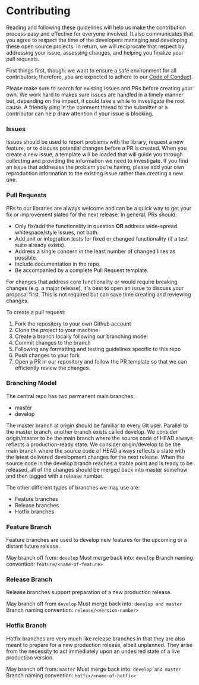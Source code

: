 # Contributing

Reading and following these guidelines will help us make the contribution process easy and effective for everyone involved. It also communicates that you agree to respect the time of the developers managing and developing these open source projects. In return, we will reciprocate that respect by addressing your issue, assessing changes, and helping you finalize your pull requests.

First things first, though: we want to ensure a safe environment for all contributors; therefore, you are expected to adhere to our [Code of Conduct](./CODE_OF_CONDUCT.md).

Please make sure to search for existing issues and PRs before creating your own. We work hard to makes sure issues are handled in a timely manner but, depending on the impact, it could take a while to investigate the root cause. A friendly ping in the comment thread to the submitter or a contributor can help draw attention if your issue is blocking.

### Issues

Issues should be used to report problems with the library, request a new feature, or to discuss potential changes before a PR is created. When you create a new issue, a template will be loaded that will guide you through collecting and providing the information we need to investigate. If you find an issue that addresses the problem you're having, please add your own reproduction information to the existing issue rather than creating a new one.

### Pull Requests

PRs to our libraries are always welcome and can be a quick way to get your fix or improvement slated for the next release. In general, PRs should:

- Only fix/add the functionality in question **OR** address wide-spread whitespace/style issues, not both.
- Add unit or integration tests for fixed or changed functionality (if a test suite already exists).
- Address a single concern in the least number of changed lines as possible.
- Include documentation in the repo.
- Be accompanied by a complete Pull Request template.

For changes that address core functionality or would require breaking changes (e.g. a major release), it's best to open an issue to discuss your proposal first. This is not required but can save time creating and reviewing changes.

To create a pull request:

1. Fork the repository to your own Github account
2. Clone the project to your machine
3. Create a branch locally following our branching model
4. Commit changes to the branch
5. Following any formatting and testing guidelines specific to this repo
6. Push changes to your fork
7. Open a PR in our repository and follow the PR template so that we can efficiently review the changes.

### Branching Model

The central repo has two permanent main branches:

- master
- develop

The master branch at origin should be familiar to every Git user. Parallel to the master branch, another branch exists called develop. We consider origin/master to be the main branch where the source code of HEAD always reflects a production-ready state. We consider origin/develop to be the main branch where the source code of HEAD always reflects a state with the latest delivered development changes for the next release. When the source code in the develop branch reaches a stable point and is ready to be released, all of the changes should be merged back into master somehow and then tagged with a release number.

The other different types of branches we may use are:

- Feature branches
- Release branches
- Hotfix branches

### Feature Branch

Feature branches are used to develop new features for the upcoming or a distant future release.

May branch off from: `develop`
Must merge back into: `develop`
Branch naming convention: `feature/<name-of-feature>`

### Release Branch

Release branches support preparation of a new production release.

May branch off from `develop`
Must merge back into: `develop and master`
Branch naming convention: `release/<version-number>`

### Hotfix Branch

Hotfix branches are very much like release branches in that they are also meant to prepare for a new production release, albeit unplanned. They arise from the necessity to act immediately upon an undesired state of a live production version.

May branch off from: `master`
Must merge back into: `develop and master`
Branch naming convention: `hotfix/<name-of-hotfix>`
